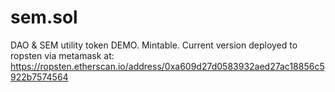 # sem.sol
DAO & SEM utility token DEMO. Mintable.
Current version deployed to ropsten via metamask at:
https://ropsten.etherscan.io/address/0xa609d27d0583932aed27ac18856c5922b7574564
